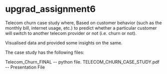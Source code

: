 # upgrad_assignment6


Telecom churn case study where, Based on customer behavior (such as the monthly bill, internet usage, etc.) to predict whether a particular customer will switch to another telecom provider or not (i.e. churn or not).

Visualised data and provided some insights on the same.

The case study has the following files:

Telecom_Churn_FINAL -- python file.
TELECOM_CHURN_CASE_STUDY.pdf -- Presentation File
